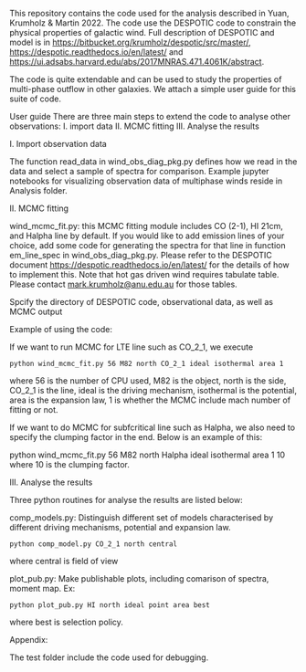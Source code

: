 This repository contains the code used for the analysis described in Yuan, Krumholz & Martin 2022. The code use the DESPOTIC code to constrain the physical properties of galactic wind. Full description of DESPOTIC and model is in https://bitbucket.org/krumholz/despotic/src/master/, https://despotic.readthedocs.io/en/latest/ and https://ui.adsabs.harvard.edu/abs/2017MNRAS.471.4061K/abstract. 

The code is quite extendable and can be used to study the properties of multi-phase outflow in other galaxies. We attach a simple user guide for this suite of code. 

User guide
There are three main steps to extend the code to analyse other observations: I. import data II. MCMC fitting III. Analyse the results

I. Import observation data

The function read_data in wind_obs_diag_pkg.py defines how we read in the data and select a sample of spectra for comparison. Example jupyter notebooks for visualizing observation data of multiphase winds reside in Analysis folder.

II. MCMC fitting

wind_mcmc_fit.py: this MCMC fitting module includes CO (2-1), HI 21cm, and Halpha line by default. If you would like to add emission lines of your choice, add some code for generating the spectra for that line in function em_line_spec in wind_obs_diag_pkg.py. Please refer to the DESPOTIC document https://despotic.readthedocs.io/en/latest/ for the details of how to implement this. Note that hot gas driven wind requires tabulate table. Please contact mark.krumholz@anu.edu.au for those tables.

Spcify the directory of DESPOTIC code, observational data, as well as MCMC output

Example of using the code:

If we want to run MCMC for LTE line such as CO_2_1, we execute

    python wind_mcmc_fit.py 56 M82 north CO_2_1 ideal isothermal area 1
    
where 56 is the number of CPU used, M82 is the object, north is the side, CO_2_1 is the line, ideal is the driving mechanism, isothermal is the potential, area is the expansion law, 1 is whether the MCMC include mach number of fitting or not.

If we want to do MCMC for subfcritical line such as Halpha, we also need to specify the clumping factor in the end. Below is an example of this:

python wind_mcmc_fit.py 56 M82 north Halpha ideal isothermal area 1 10
where 10 is the clumping factor.

III. Analyse the results

Three python routines for analyse the results are listed below:

comp_models.py: Distinguish different set of models characterised by different driving mechanisms, potential and expansion law.

    python comp_model.py CO_2_1 north central
    
where central is field of view

plot_pub.py: Make publishable plots, including comarison of spectra, moment map. Ex:

    python plot_pub.py HI north ideal point area best
    
where best is selection policy.


Appendix:

The test folder include the code used for debugging.





